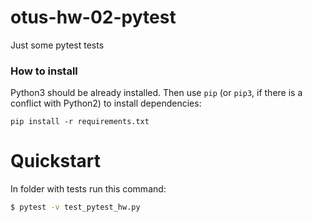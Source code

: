 # otus-hw-02-pytest

Just some pytest tests

### How to install

Python3 should be already installed. 
Then use `pip` (or `pip3`, if there is a conflict with Python2) to install dependencies:
```
pip install -r requirements.txt
```

# Quickstart
In folder with tests run this command:
```bash
$ pytest -v test_pytest_hw.py
```